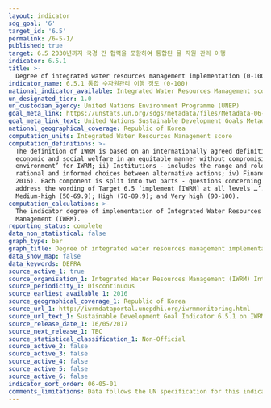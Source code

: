 ```yaml
---
layout: indicator
sdg_goal: '6'
target_id: '6.5'
permalink: /6-5-1/
published: true
target: 6.5 2030년까지 국경 간 협력을 포함하여 통합된 물 자원 관리 이행
indicator: 6.5.1
title: >-
  Degree of integrated water resources management implementation (0-100)
indicator_name: 6.5.1 통합 수자원관리 이행 정도 (0-100)
national_indicator_available: Integrated Water Resources Management score (0 to 100)
un_designated_tier: 1.0
un_custodian_agency: United Nations Environment Programme (UNEP)
goal_meta_link: https://unstats.un.org/sdgs/metadata/files/Metadata-06-05-01.pdf 
goal_meta_link_text: United Nations Sustainable Development Goals Metadata (PDF 410 KB)
national_geographical_coverage: Republic of Korea
computation_units: Integrated Water Resources Management score
computation_definitions: >-
  The definition of IWRM is based on an internationally agreed definition, and is universally applicable. IWRM was officially established in 1992 and is defined as “a process which promotes the coordinated development and management of water, land and related resources in order to maximise
  economic and social welfare in an equitable manner without compromising the sustainability of vital ecosystems” (GWP 2010). The concept of IWRM is measured in 4 main components - i) Enabling environment - this includes the policies, laws, plans and strategies which create the ‘enabling
  environment’ for IWRM; ii) Institutions - includes the range and roles of political, social, economic and administrative institutions that help to support the implementation of IWRM; iii) Management Instruments - The tools and activities that enable decision-makers and users to make
  rational and informed choices between alternative actions; iv) Financing - Budgeting and financing made available and used for water resources development and management from various sources. The indicator is based on a national survey structured around these four main components (UNEP
  2016). Each component is split into two parts - questions concerning the ‘National level’ and ‘Other levels’ respectively. ‘Other levels’ includes sub-national (including provinces/states for federated countries), basin level, and the transboundary level as appropriate. These two parts
  address the wording of Target 6.5 ‘implement [IWRM] at all levels …’. To further aid interpretation and comparison, the indicator results can be categorized in a similar way to the survey questions - Degree of implementation = Very low (0-9.9); Low (10-29.9); Medium-low (30-49.9);
  Medium-high (50-69.9); High (70-89.9); and Very high (90-100).
computation_calculations: >-
  The indicator degree of implementation of Integrated Water Resources Management (IWRM), measured from 0 (implementation not yet started) to 100 (fully implemented) is currently being measured in terms of different stages of development and implementation of Integrated Water Resources
  Management (IWRM).
reporting_status: complete
data_non_statistical: false
graph_type: bar
graph_title: Degree of integrated water resources management implementation
data_show_map: false
data_keywords: DEFRA
source_active_1: true
source_organisation_1: Integrated Water Resources Management (IWRM) International
source_periodicity_1: Discontinuous
source_earliest_available_1: 2016
source_geographical_coverage_1: Republic of Korea
source_url_1: http://iwrmdataportal.unepdhi.org/iwrmmonitoring.html
source_url_text_1: Sustainable Development Goal Indicator 6.5.1 on IWRM
source_release_date_1: 16/05/2017
source_next_release_1: TBC
source_statistical_classification_1: Non-Official
source_active_2: false
source_active_3: false
source_active_4: false
source_active_5: false
source_active_6: false
indicator_sort_order: 06-05-01
comments_limitations: Data follows the UN specification for this indicator. This indicator has been identified in collaboration with topic experts.
---
```

